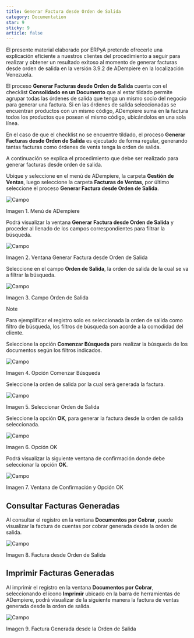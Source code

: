 ```yaml
---
title: Generar Factura desde Orden de Salida
category: Documentation
star: 9
sticky: 9
article: false
---
```


El presente material elaborado por ERPyA pretende ofrecerle una explicación eficiente a nuestros clientes del procedimiento a seguir para realizar y obtener un resultado exitoso al momento de generar facturas desde orden de salida en la versión 3.9.2 de ADempiere en la localización Venezuela.

El proceso **Generar Facturas desde Orden de Salida** cuenta con el checklist **Consolidado en un Documento** que al estar tildado permite agrupar todas las órdenes de salida que tenga un mismo socio del negocio para generar una factura. Si en las órdenes de salida seleccionadas se encuentran productos con un mismo código, ADempiere suma en la factura todos los productos que posean el mismo código, ubicándolos en una sola línea.

En el caso de que el checklist no se encuentre tildado, el proceso **Generar Facturas desde Orden de Salida** es ejecutado de forma regular, generando tantas facturas como órdenes de venta tenga la orden de salida.

A continuación se explica el procedimiento que debe ser realizado para generar facturas desde orden de salida.

Ubique y seleccione en el menú de ADempiere, la carpeta **Gestión de Ventas**, luego seleccione la carpeta **Facturas de Ventas**, por último seleccione el proceso **Generar Factura desde Orden de Salida**.

![Campo](/assets/img/docs/sales-management/sam-sales-image1.png)

Imagen 1. Menú de ADempiere

Podrá visualizar la ventana **Generar Factura desde Orden de Salida** y proceder al llenado de los campos correspondientes para filtrar la búsqueda.

![Campo](/assets/img/docs/sales-management/sam-sales-image2.png)

Imagen 2. Ventana Generar Factura desde Orden de Salida

Seleccione en el campo **Orden de Salida**, la orden de salida de la cual se va a filtrar la búsqueda.

![Campo](/assets/img/docs/sales-management/sam-sales-image3.png)

Imagen 3. Campo Orden de Salida

Note

Para ejemplificar el registro solo es seleccionada la orden de salida como filtro de búsqueda, los filtros de búsqueda son acorde a la comodidad del cliente.

Seleccione la opción **Comenzar Búsqueda** para realizar la búsqueda de los documentos según los filtros indicados.

![Campo](/assets/img/docs/sales-management/sam-sales-image4.png)

Imagen 4. Opción Comenzar Búsqueda

Seleccione la orden de salida por la cual será generada la factura.

![Campo](/assets/img/docs/sales-management/sam-sales-image5.png)

Imagen 5. Seleccionar Orden de Salida

Seleccione la opción **OK**, para generar la factura desde la orden de salida seleccionada.

![Campo](/assets/img/docs/sales-management/sam-sales-image6.png)

Imagen 6. Opción OK

Podrá visualizar la siguiente ventana de confirmación donde debe seleccionar la opción **OK**.

![Campo](/assets/img/docs/sales-management/sam-sales-image7.png)

Imagen 7. Ventana de Confirmación y Opción OK

## Consultar Facturas Generadas

Al consultar el registro en la ventana **Documentos por Cobrar**, puede visualizar la factura de cuentas por cobrar generada desde la orden de salida.

![Campo](/assets/img/docs/sales-management/sam-sales-image8.png)

Imagen 8. Factura desde Orden de Salida

## Imprimir Facturas Generadas

Al imprimir el registro en la ventana **Documentos por Cobrar**, seleccionando el icono **Imprimir** ubicado en la barra de herramientas de ADempiere, podrá visualizar de la siguiente manera la factura de ventas generada desde la orden de salida.

![Campo](/assets/img/docs/sales-management/sam-sales-image9.png)

Imagen 9. Factura Generada desde la Orden de Salida